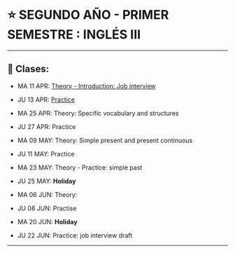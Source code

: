 # :star: SEGUNDO AÑO - PRIMER SEMESTRE : INGLÉS III

---

## :book: Clases:

- MA 11 APR: [Theory - Introduction: Job interview](https://github.com/eugenia1984/UTN-FRSR-Programacion/blob/main/2do_anio_1er_semestre/ingles_3/job_interview.md)

- JU 13 APR: [Practice]((https://github.com/eugenia1984/UTN-FRSR-Programacion/blob/main/2do_anio_1er_semestre/ingles_3/job_interview.md))

- MA 25 APR: Theory: Specific vocabulary and structures

- JU 27 APR: Practice

- MA 09 MAY: Theory: Simple present and present continuous

- JU 11 MAY: Practice

- MA 23 MAY: Theory - Practice: simple past

- JU 25 MAY: **Holiday**

- MA 06 JUN: Theory: 

- JU 08 JUN: Practise

- MA 20 JUN: **Holiday**

- JU 22 JUN: Practice: job interview draft

---
